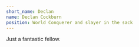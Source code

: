 ```yaml
---
short_name: Declan
name: Declan Cockburn
position: World Conquerer and slayer in the sack
---
```


Just a fantastic fellow.